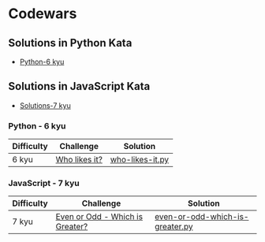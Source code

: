 # Codewars
## Solutions in Python Kata
- [Python-6 kyu](#python-6-kyu)
## Solutions in JavaScript Kata
- [Solutions-7 kyu](#solutions-7-kyu)


### Python - 6 kyu
|	Difficulty | Challenge	| Solution |
|------------|------------|----------|
| 6 kyu | [Who likes it?](https://www.codewars.com/kata/5266876b8f4bf2da9b000362) | [who-likes-it.py](./Python/who-likes-it.py) |

### JavaScript - 7 kyu
|	Difficulty | Challenge	| Solution |
|------------|------------|----------|
| 7 kyu | [Even or Odd - Which is Greater?](https://www.codewars.com/kata/57f7b8271e3d9283300000b4) | [even-or-odd-which-is-greater.py](./Javascript/even-or-odd-which-is-greater.py) |
